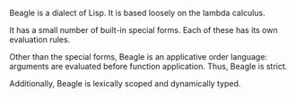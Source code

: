 Beagle is a dialect of Lisp.  It is based loosely on the lambda calculus.


It has a small number of built-in special forms.  Each of these has its own evaluation rules.


Other than the special forms, Beagle is an applicative order language:  arguments are evaluated
before function application.  Thus, Beagle is strict. 


Additionally, Beagle is lexically scoped and dynamically typed.